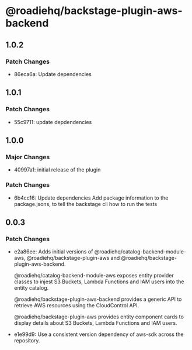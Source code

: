 # @roadiehq/backstage-plugin-aws-backend

## 1.0.2

### Patch Changes

- 86eca6a: Update dependencies

## 1.0.1

### Patch Changes

- 55c9711: update depdendencies

## 1.0.0

### Major Changes

- 40997a1: initial release of the plugin

### Patch Changes

- 6b4cc16: Update dependencies
  Add package information to the package.jsons, to tell the backstage cli how to run the tests

## 0.0.3

### Patch Changes

- e2a86ee: Adds initial versions of @roadiehq/catalog-backend-module-aws, @roadiehq/backstage-plugin-aws and @roadiehq/backstage-plugin-aws-backend.

  @roadiehq/catalog-backend-module-aws exposes entity provider classes to injest S3 Buckets, Lambda Functions and IAM users into the entity catalog.

  @roadiehq/backstage-plugin-aws-backend provides a generic API to retrieve AWS resources using the CloudControl API.

  @roadiehq/backstage-plugin-aws provides entity component cards to display details about S3 Buckets, Lambda Functions and IAM users.

- e1e99d9: Use a consistent version dependency of aws-sdk across the repository.
